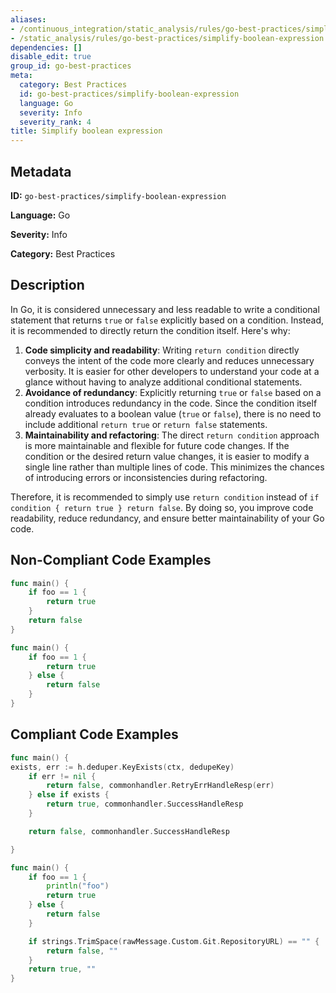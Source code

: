 ```yaml
---
aliases:
- /continuous_integration/static_analysis/rules/go-best-practices/simplify-boolean-expression
- /static_analysis/rules/go-best-practices/simplify-boolean-expression
dependencies: []
disable_edit: true
group_id: go-best-practices
meta:
  category: Best Practices
  id: go-best-practices/simplify-boolean-expression
  language: Go
  severity: Info
  severity_rank: 4
title: Simplify boolean expression
---
```

<!--  SOURCED FROM https://github.com/DataDog/datadog-static-analyzer-rule-docs -->


## Metadata
**ID:** `go-best-practices/simplify-boolean-expression`

**Language:** Go

**Severity:** Info

**Category:** Best Practices

## Description
In Go, it is considered unnecessary and less readable to write a conditional statement that returns `true` or `false` explicitly based on a condition. Instead, it is recommended to directly return the condition itself. Here's why:

1.  **Code simplicity and readability**: Writing `return condition` directly conveys the intent of the code more clearly and reduces unnecessary verbosity. It is easier for other developers to understand your code at a glance without having to analyze additional conditional statements.
2.  **Avoidance of redundancy**: Explicitly returning `true` or `false` based on a condition introduces redundancy in the code. Since the condition itself already evaluates to a boolean value (`true` or `false`), there is no need to include additional `return true` or `return false` statements.
3.  **Maintainability and refactoring**: The direct `return condition` approach is more maintainable and flexible for future code changes. If the condition or the desired return value changes, it is easier to modify a single line rather than multiple lines of code. This minimizes the chances of introducing errors or inconsistencies during refactoring.

Therefore, it is recommended to simply use `return condition` instead of `if condition { return true } return false`. By doing so, you improve code readability, reduce redundancy, and ensure better maintainability of your Go code.


## Non-Compliant Code Examples
```go
func main() {
    if foo == 1 {
        return true
    }
    return false
}
```

```go
func main() {
    if foo == 1 {
        return true
    } else {
        return false
    }
}
```

## Compliant Code Examples
```go
func main() {
exists, err := h.deduper.KeyExists(ctx, dedupeKey)
    if err != nil {
        return false, commonhandler.RetryErrHandleResp(err)
    } else if exists {
        return true, commonhandler.SuccessHandleResp
    }

    return false, commonhandler.SuccessHandleResp

}
```

```go
func main() {
    if foo == 1 {
        println("foo")
        return true
    } else {
        return false
    }

    if strings.TrimSpace(rawMessage.Custom.Git.RepositoryURL) == "" {
        return false, ""
    }
    return true, ""
}
```
